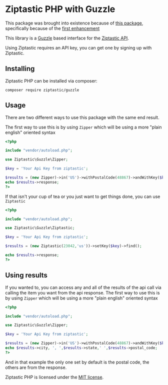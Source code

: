 # Ziptastic PHP with Guzzle

This package was brought into existence because of [this package](https://github.com/Ziptastic/ziptastic-php), specifically because of the [first enhancement](https://github.com/Ziptastic/ziptastic-php/issues/1)

This library is a [Guzzle](http://docs.guzzlephp.org/en/latest/) based interface for the [Ziptastic API](https://getziptastic.com/).

Using Ziptastic requires an API key, you can get one by signing up with Ziptastic.

## Installing

Ziptastic PHP can be installed via composer:

````
composer require ziptastic/guzzle
````

## Usage

There are two different ways to use this package with the same end result.

The first way to use this is by using `Zipper` which will be using a more "plain english" oriented syntax
````php
<?php

include "vendor/autoload.php";

use Ziptastic\Guzzle\Zipper;

$key = 'Your Api Key from ziptastic';

$results = (new Zipper)->in('US')->withPostalCode(48867)->andWithKey($key)->find();
echo $results->response;
?>
````

If that isn't your cup of tea or you just want to get things done, you can use `Ziptastic`

````php
<?php

include "vendor/autoload.php";

use Ziptastic\Guzzle\Ziptastic;

$key = 'Your Api Key from ziptastic';

$results = (new Ziptastic(23042,'us'))->setKey($key)->find();

echo $results->response;
?>
````

## Using results
If you wanted to, you can access any and all of the results of the api call via calling the item you want from the api response.
The first way to use this is by using `Zipper` which will be using a more "plain english" oriented syntax
````php
<?php

include "vendor/autoload.php";

use Ziptastic\Guzzle\Zipper;

$key = 'Your Api Key from ziptastic';

$results = (new Zipper)->in('US')->withPostalCode(48867)->andWithKey($key)->find();
echo $results->city, ', ',$results->state,' ',$results->postal_code;
?>
````
And in that example the only one set by default is the postal code, the others are from the response.


Ziptastic PHP is licensed under the [MIT license](https://opensource.org/licenses/MIT/).
